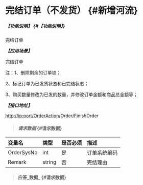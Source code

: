 # 完结订单（不发货） {#新增河流}

##### _【功能说明】_ {#【功能说明】}

完结订单

_**【应用场景】**_

完结订单

注：1、删除剩余的订单锁；

2、标记订单为已发货状态和已完结状态；

3、购买数量修改为已发的数量，并修改订单金额和商品总金额等；

_**【接口地址】**_

[http://ip:port/OrderAction/](http://ip:port/HMAction/River/AddRiver)Order[/F](http://ip:port/HMAction/River/AddRiver)inishOrder

> #### _请求数据_ {#请求数据}

| 变量名 | 类型 | 是否必须 | 描述 |
| :--- | :--- | :--- | :--- |
| OrderSysNo | int | 是 | 订单系统编码 |
| Remark | string | 否 | 完结理由 |

> #### 应答_数据_ {#请求数据}



